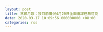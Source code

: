 ```yaml
---
layout: post
title: 林鄭月娥：按目前情況4月20日全面復課已無可能
date: 2020-03-17 10:09:56.000000000 +08:00
categories: rss
---
```



